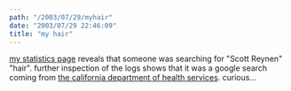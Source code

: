 ```yaml
---
path: "/2003/07/29/myhair" 
date: "2003/07/29 22:46:09" 
title: "my hair" 
---
```

<p><a href="http://www.randomchaos.com/statistics.php?show=incomingSearches">my statistics page</a> reveals that someone was searching for "Scott Reynen" "hair". further inspection of the logs shows that it was a google search coming from <a href="http://dhs.ca.gov/">the california department of health services</a>. curious...</p>